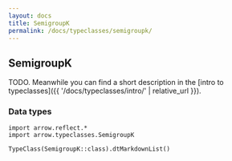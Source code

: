 ```yaml
---
layout: docs
title: SemigroupK
permalink: /docs/typeclasses/semigroupk/
---
```


## SemigroupK

TODO. Meanwhile you can find a short description in the [intro to typeclasses]({{ '/docs/typeclasses/intro/' | relative_url }}).


### Data types

```kotlin:ank:replace
import arrow.reflect.*
import arrow.typeclasses.SemigroupK

TypeClass(SemigroupK::class).dtMarkdownList()
```
